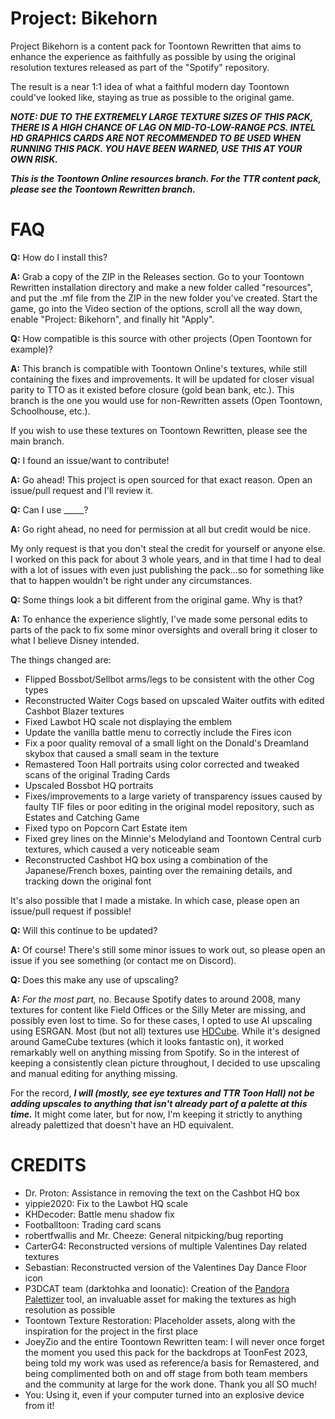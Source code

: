 # Project: Bikehorn

Project Bikehorn is a content pack for Toontown Rewritten that aims to enhance the experience as faithfully as possible by using the original resolution textures released as part of the "Spotify" repository.

The result is a near 1:1 idea of what a faithful modern day Toontown could've looked like, staying as true as possible to the original game.

***NOTE: DUE TO THE EXTREMELY LARGE TEXTURE SIZES OF THIS PACK, THERE IS A HIGH CHANCE OF LAG ON MID-TO-LOW-RANGE PCS. INTEL HD GRAPHICS CARDS ARE NOT RECOMMENDED TO BE USED WHEN RUNNING THIS PACK. YOU HAVE BEEN WARNED, USE THIS AT YOUR OWN RISK.***

***This is the Toontown Online resources branch. For the TTR content pack, please see the Toontown Rewritten branch.***

# FAQ

**Q:** How do I install this?

**A:** Grab a copy of the ZIP in the Releases section. Go to your Toontown Rewritten installation directory and make a new folder called "resources", and put the .mf file from the ZIP in the new folder you've created. Start the game, go into the Video section of the options, scroll all the way down, enable "Project: Bikehorn", and finally hit "Apply".

**Q:** How compatible is this source with other projects (Open Toontown for example)?

**A:** This branch is compatible with Toontown Online's textures, while still containing the fixes and improvements. It will be updated for closer visual parity to TTO as it existed before closure (gold bean bank, etc.). This branch is the one you would use for non-Rewritten assets (Open Toontown, Schoolhouse, etc.).

If you wish to use these textures on Toontown Rewritten, please see the main branch.

**Q:** I found an issue/want to contribute!

**A:** Go ahead! This project is open sourced for that exact reason. Open an issue/pull request and I'll review it.

**Q:** Can I use _____?

**A:** Go right ahead, no need for permission at all but credit would be nice.

My only request is that you don't steal the credit for yourself or anyone else. I worked on this pack for about 3 whole years, and in that time I had to deal with a lot of issues with even just publishing the pack...so for something like that to happen wouldn't be right under any circumstances.

**Q:** Some things look a bit different from the original game. Why is that?

**A:** To enhance the experience slightly, I've made some personal edits to parts of the pack to fix some minor oversights and overall bring it closer to what I believe Disney intended.

The things changed are:

* Flipped Bossbot/Sellbot arms/legs to be consistent with the other Cog types
* Reconstructed Waiter Cogs based on upscaled Waiter outfits with edited Cashbot Blazer textures
* Fixed Lawbot HQ scale not displaying the emblem
* Update the vanilla battle menu to correctly include the Fires icon
* Fix a poor quality removal of a small light on the Donald's Dreamland skybox that caused a small seam in the texture
* Remastered Toon Hall portraits using color corrected and tweaked scans of the original Trading Cards
* Upscaled Bossbot HQ portraits
* Fixes/improvements to a large variety of transparency issues caused by faulty TIF files or poor editing in the original model repository, such as Estates and Catching Game
* Fixed typo on Popcorn Cart Estate item
* Fixed grey lines on the Minnie's Melodyland and Toontown Central curb textures, which caused a very noticeable seam
* Reconstructed Cashbot HQ box using a combination of the Japanese/French boxes, painting over the remaining details, and tracking down the original font

It's also possible that I made a mistake. In which case, please open an issue/pull request if possible!

**Q:** Will this continue to be updated?

**A:** Of course! There's still some minor issues to work out, so please open an issue if you see something (or contact me on Discord).

**Q:** Does this make any use of upscaling?

**A:** *For the most part,* no. Because Spotify dates to around 2008, many textures for content like Field Offices or the Silly Meter are missing, and possibly even lost to time. So for these cases, I opted to use AI upscaling using ESRGAN. Most (but not all) textures use [HDCube](https://github.com/Venomalia/HDcube). While it's designed around GameCube textures (which it looks fantastic on), it worked remarkably well on anything missing from Spotify. So in the interest of keeping a consistently clean picture throughout, I decided to use upscaling and manual editing for anything missing.

For the record, ***I will (mostly, see eye textures and TTR Toon Hall) not be adding upscales to anything that isn't already part of a palette at this time.*** It might come later, but for now, I'm keeping it strictly to anything already palettized that doesn't have an HD equivalent.

# CREDITS

* Dr. Proton: Assistance in removing the text on the Cashbot HQ box
* yippie2020: Fix to the Lawbot HQ scale
* KHDecoder: Battle menu shadow fix
* Footballtoon: Trading card scans
* robertfwallis and Mr. Cheeze: General nitpicking/bug reporting
* CarterG4: Reconstructed versions of multiple Valentines Day related textures
* Sebastian: Reconstructed version of the Valentines Day Dance Floor icon
* P3DCAT team (darktohka and loonatic): Creation of the [Pandora Palettizer](https://github.com/P3DCAT/PandoraPalettizer) tool, an invaluable asset for making the textures as high resolution as possible
* Toontown Texture Restoration: Placeholder assets, along with the inspiration for the project in the first place
* JoeyZio and the entire Toontown Rewritten team: I will never once forget the moment you used this pack for the backdrops at ToonFest 2023, being told my work was used as reference/a basis for Remastered, and being complimented both on and off stage from both team members and the community at large for the work done. Thank you all SO much!
* You: Using it, even if your computer turned into an explosive device from it!